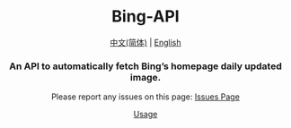 <div align="center">

# Bing-API

[中文(简体)](README.md) | [English](README-en.md)

### An API to automatically fetch Bing’s homepage daily updated image.

Please report any issues on this page: [Issues Page](https://github.com/Zhang12334/Bing-API/issues)

[Usage](usage-en.md)
  
</div>
